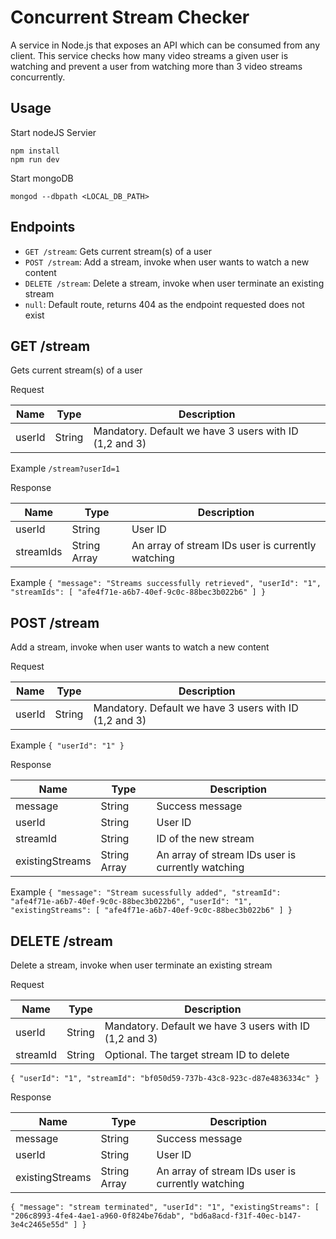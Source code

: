 # Concurrent Stream Checker

A service in Node.js that exposes an API which can be consumed from any client. This service checks how many video streams a given user is watching and prevent a user from watching more than 3 video streams concurrently.


## Usage
Start nodeJS Servier
```
npm install
npm run dev
```

Start mongoDB
```
mongod --dbpath <LOCAL_DB_PATH>
```

## Endpoints
* `GET /stream`: Gets current stream(s) of a user
* `POST /stream`: Add a stream, invoke when user wants to watch a new content
* `DELETE /stream`: Delete a stream, invoke when user terminate an existing stream
* `null`: Default route, returns 404 as the endpoint requested does not exist

## GET /stream
Gets current stream(s) of a user

Request

|  Name |  Type | Description  |
| ------------ | ------------ | ------------ |
|  userId | String  | Mandatory. Default we have 3 users with ID (1,2 and 3)  |

Example
`/stream?userId=1`

Response

|  Name |  Type | Description  |
| ------------ | ------------ | ------------ |
|  userId | String  |  User ID  |
|  streamIds | String Array  | An array of stream IDs user is currently watching |

Example
`{
    "message": "Streams successfully retrieved",
    "userId": "1",
    "streamIds": [
        "afe4f71e-a6b7-40ef-9c0c-88bec3b022b6"
    ]
}`

## POST /stream

Add a stream, invoke when user wants to watch a new content

Request

|  Name |  Type | Description  |
| ------------ | ------------ | ------------ |
|  userId | String  | Mandatory. Default we have 3 users with ID (1,2 and 3)  |

Example
`{
    "userId": "1"
}`

Response

|  Name |  Type | Description  |
| ------------ | ------------ | ------------ |
|  message | String  |  Success message  |
|  userId | String  |  User ID  |
|  streamId | String  | ID of the new stream |
|  existingStreams  | String Array | An array of stream IDs user is currently watching |

Example
`{
    "message": "Stream sucessfully added",
    "streamId": "afe4f71e-a6b7-40ef-9c0c-88bec3b022b6",
    "userId": "1",
    "existingStreams": [
        "afe4f71e-a6b7-40ef-9c0c-88bec3b022b6"
    ]
}`

## DELETE /stream
Delete a stream, invoke when user terminate an existing stream

Request

|  Name |  Type | Description  |
| ------------ | ------------ | ------------ |
|  userId | String  | Mandatory. Default we have 3 users with ID (1,2 and 3)  |
|  streamId | String  | Optional. The target stream ID to delete |

`{
    "userId": "1",
	"streamId": "bf050d59-737b-43c8-923c-d87e4836334c"
}`

Response

|  Name |  Type | Description  |
| ------------ | ------------ | ------------ |
|  message | String  |  Success message  |
|  userId | String  |  User ID  |
|  existingStreams  | String Array | An array of stream IDs user is currently watching |

`{
    "message": "stream terminated",
    "userId": "1",
    "existingStreams": [
        "206c8993-4fe4-4ae1-a960-0f824be76dab",
        "bd6a8acd-f31f-40ec-b147-3e4c2465e55d"
    ]
}`
